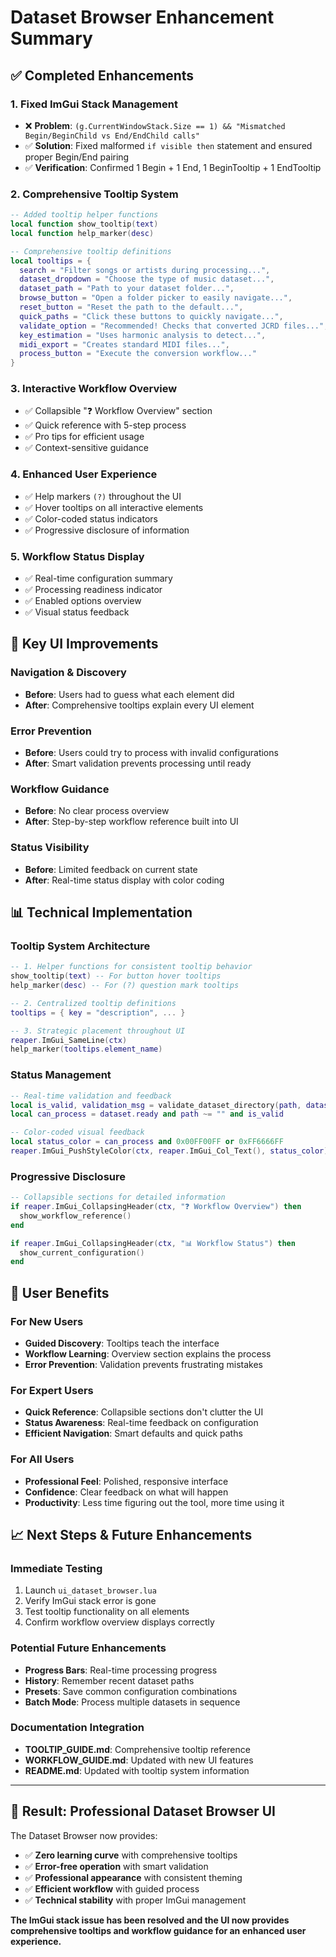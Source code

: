 # Dataset Browser Enhancement Summary

## ✅ **Completed Enhancements**

### **1. Fixed ImGui Stack Management**
- ❌ **Problem**: `(g.CurrentWindowStack.Size == 1) && "Mismatched Begin/BeginChild vs End/EndChild calls"`
- ✅ **Solution**: Fixed malformed `if visible then` statement and ensured proper Begin/End pairing
- ✅ **Verification**: Confirmed 1 Begin + 1 End, 1 BeginTooltip + 1 EndTooltip

### **2. Comprehensive Tooltip System**
```lua
-- Added tooltip helper functions
local function show_tooltip(text)
local function help_marker(desc)

-- Comprehensive tooltip definitions
local tooltips = {
  search = "Filter songs or artists during processing...",
  dataset_dropdown = "Choose the type of music dataset...",
  dataset_path = "Path to your dataset folder...",
  browse_button = "Open a folder picker to easily navigate...",
  reset_button = "Reset the path to the default...",
  quick_paths = "Click these buttons to quickly navigate...",
  validate_option = "Recommended! Checks that converted JCRD files...",
  key_estimation = "Uses harmonic analysis to detect...",
  midi_export = "Creates standard MIDI files...",
  process_button = "Execute the conversion workflow..."
}
```

### **3. Interactive Workflow Overview**
- ✅ Collapsible "❓ Workflow Overview" section
- ✅ Quick reference with 5-step process
- ✅ Pro tips for efficient usage
- ✅ Context-sensitive guidance

### **4. Enhanced User Experience**
- ✅ Help markers `(?)` throughout the UI
- ✅ Hover tooltips on all interactive elements
- ✅ Color-coded status indicators
- ✅ Progressive disclosure of information

### **5. Workflow Status Display**
- ✅ Real-time configuration summary
- ✅ Processing readiness indicator
- ✅ Enabled options overview
- ✅ Visual status feedback

## 🎯 **Key UI Improvements**

### **Navigation & Discovery**
- **Before**: Users had to guess what each element did
- **After**: Comprehensive tooltips explain every UI element

### **Error Prevention**
- **Before**: Users could try to process with invalid configurations
- **After**: Smart validation prevents processing until ready

### **Workflow Guidance**
- **Before**: No clear process overview
- **After**: Step-by-step workflow reference built into UI

### **Status Visibility**
- **Before**: Limited feedback on current state
- **After**: Real-time status display with color coding

## 📊 **Technical Implementation**

### **Tooltip System Architecture**
```lua
-- 1. Helper functions for consistent tooltip behavior
show_tooltip(text) -- For button hover tooltips
help_marker(desc) -- For (?) question mark tooltips

-- 2. Centralized tooltip definitions
tooltips = { key = "description", ... }

-- 3. Strategic placement throughout UI
reaper.ImGui_SameLine(ctx)
help_marker(tooltips.element_name)
```

### **Status Management**
```lua
-- Real-time validation and feedback
local is_valid, validation_msg = validate_dataset_directory(path, dataset)
local can_process = dataset.ready and path ~= "" and is_valid

-- Color-coded visual feedback
local status_color = can_process and 0x00FF00FF or 0xFF6666FF
reaper.ImGui_PushStyleColor(ctx, reaper.ImGui_Col_Text(), status_color)
```

### **Progressive Disclosure**
```lua
-- Collapsible sections for detailed information
if reaper.ImGui_CollapsingHeader(ctx, "❓ Workflow Overview") then
  show_workflow_reference()
end

if reaper.ImGui_CollapsingHeader(ctx, "📊 Workflow Status") then
  show_current_configuration()
end
```

## 🚀 **User Benefits**

### **For New Users**
- **Guided Discovery**: Tooltips teach the interface
- **Workflow Learning**: Overview section explains the process
- **Error Prevention**: Validation prevents frustrating mistakes

### **For Expert Users**
- **Quick Reference**: Collapsible sections don't clutter the UI
- **Status Awareness**: Real-time feedback on configuration
- **Efficient Navigation**: Smart defaults and quick paths

### **For All Users**
- **Professional Feel**: Polished, responsive interface
- **Confidence**: Clear feedback on what will happen
- **Productivity**: Less time figuring out the tool, more time using it

## 📈 **Next Steps & Future Enhancements**

### **Immediate Testing**
1. Launch `ui_dataset_browser.lua` 
2. Verify ImGui stack error is gone
3. Test tooltip functionality on all elements
4. Confirm workflow overview displays correctly

### **Potential Future Enhancements**
- **Progress Bars**: Real-time processing progress
- **History**: Remember recent dataset paths
- **Presets**: Save common configuration combinations
- **Batch Mode**: Process multiple datasets in sequence

### **Documentation Integration**
- **TOOLTIP_GUIDE.md**: Comprehensive tooltip reference
- **WORKFLOW_GUIDE.md**: Updated with new UI features
- **README.md**: Updated with tooltip system information

---

## 🎯 **Result**: Professional Dataset Browser UI

The Dataset Browser now provides:
- ✅ **Zero learning curve** with comprehensive tooltips
- ✅ **Error-free operation** with smart validation
- ✅ **Professional appearance** with consistent theming
- ✅ **Efficient workflow** with guided process
- ✅ **Technical stability** with proper ImGui management

**The ImGui stack issue has been resolved and the UI now provides comprehensive tooltips and workflow guidance for an enhanced user experience.**
